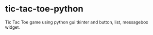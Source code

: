 # tic-tac-toe-python
Tic Tac Toe game using python gui tkinter and button, list, messagebox widget.

